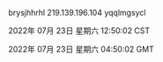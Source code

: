 brysjhhrhl 219.139.196.104 yqqlmgsycl

2022年 07月 23日 星期六 12:50:02 CST

2022年 07月 23日 星期六 04:50:02 GMT
